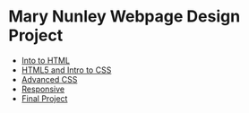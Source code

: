 # Mary Nunley Webpage Design Project
<ul>
<li> <a href="intro_to_html/index.html" target="blank" >Into to HTML<a>
<li> <a href="HTML5_intro_to_css/index.html" target="blank" >HTML5 and Intro to CSS</a></li>
<li> <a href="adv_css/index.html" target="blank" >Advanced CSS</a></li>
<li> <a href="responsive/index.html" target="blank" >Responsive</a></li>
<li> <a href="final_project/Home.html" target="blank" >Final Project</a></li>